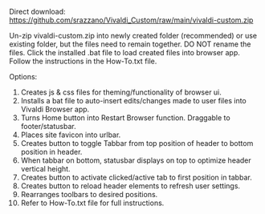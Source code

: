 Direct download: https://github.com/srazzano/Vivaldi_Custom/raw/main/vivaldi-custom.zip

Un-zip vivaldi-custom.zip into newly created folder (recommended) or use existing folder, but the files need to remain together. DO NOT rename the files. Click the installed .bat file to load created files into browser app. Follow the instructions in the How-To.txt file.

Options:
1. Creates js & css files for theming/functionality of browser ui.
2. Installs a bat file to auto-insert edits/changes made to user files into Vivaldi Browser app.
3. Turns Home button into Restart Browser function. Draggable to footer/statusbar.
4. Places site favicon into urlbar.
5. Creates button to toggle Tabbar from top position of header to bottom position in header.
6. When tabbar on bottom, statusbar displays on top to optimize header vertical height.
7. Creates button to activate clicked/active tab to first position in tabbar.
8. Creates button to reload header elements to refresh user settings.
9. Rearranges toolbars to desired positions.
10. Refer to How-To.txt file for full instructions.
